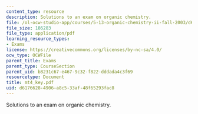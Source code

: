 ```yaml
---
content_type: resource
description: Solutions to an exam on organic chemistry.
file: /ol-ocw-studio-app/courses/5-13-organic-chemistry-ii-fall-2003/d61766284906a8c533af48f65293fac8_mt4_key.pdf
file_size: 186283
file_type: application/pdf
learning_resource_types:
- Exams
license: https://creativecommons.org/licenses/by-nc-sa/4.0/
ocw_type: OCWFile
parent_title: Exams
parent_type: CourseSection
parent_uid: b8231c67-e467-9c32-f822-dddada4c3f69
resourcetype: Document
title: mt4_key.pdf
uid: d6176628-4906-a8c5-33af-48f65293fac8
---
```

Solutions to an exam on organic chemistry.
